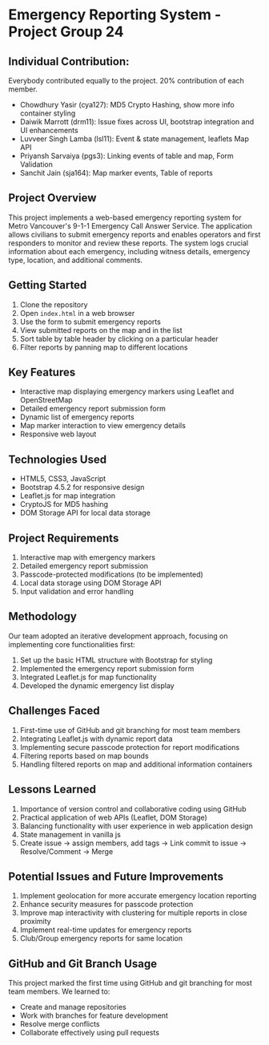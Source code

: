 # Emergency Reporting System - Project Group 24

## Individual Contribution:

Everybody contributed equally to the project. 20% contribution of each member.

- Chowdhury Yasir (cya127): MD5 Crypto Hashing, show more info container styling
- Daiwik Marrott (drm11): Issue fixes across UI, bootstrap integration and UI enhancements
- Luvveer Singh Lamba (lsl11): Event & state management, leaflets Map API
- Priyansh Sarvaiya (pgs3): Linking events of table and map, Form Validation
- Sanchit Jain (sja164): Map marker events, Table of reports

## Project Overview

This project implements a web-based emergency reporting system for Metro Vancouver's 9-1-1 Emergency Call Answer Service. The application allows civilians to submit emergency reports and enables operators and first responders to monitor and review these reports. The system logs crucial information about each emergency, including witness details, emergency type, location, and additional comments.

## Getting Started

1. Clone the repository
2. Open `index.html` in a web browser
3. Use the form to submit emergency reports
4. View submitted reports on the map and in the list
5. Sort table by table header by clicking on a particular header
6. Filter reports by panning map to different locations

## Key Features

- Interactive map displaying emergency markers using Leaflet and OpenStreetMap
- Detailed emergency report submission form
- Dynamic list of emergency reports
- Map marker interaction to view emergency details
- Responsive web layout

## Technologies Used

- HTML5, CSS3, JavaScript
- Bootstrap 4.5.2 for responsive design
- Leaflet.js for map integration
- CryptoJS for MD5 hashing
- DOM Storage API for local data storage

## Project Requirements

1. Interactive map with emergency markers
2. Detailed emergency report submission
3. Passcode-protected modifications (to be implemented)
4. Local data storage using DOM Storage API
5. Input validation and error handling

## Methodology

Our team adopted an iterative development approach, focusing on implementing core functionalities first:

1. Set up the basic HTML structure with Bootstrap for styling
2. Implemented the emergency report submission form
3. Integrated Leaflet.js for map functionality
4. Developed the dynamic emergency list display

## Challenges Faced

1. First-time use of GitHub and git branching for most team members
2. Integrating Leaflet.js with dynamic report data
3. Implementing secure passcode protection for report modifications
4. Filtering reports based on map bounds
5. Handling filtered reports on map and additional information containers

## Lessons Learned

1. Importance of version control and collaborative coding using GitHub
2. Practical application of web APIs (Leaflet, DOM Storage)
3. Balancing functionality with user experience in web application design
4. State management in vanilla js
5. Create issue &rarr; assign members, add tags &rarr; Link commit to issue &rarr; Resolve/Comment &rarr; Merge

## Potential Issues and Future Improvements

1. Implement geolocation for more accurate emergency location reporting
2. Enhance security measures for passcode protection
3. Improve map interactivity with clustering for multiple reports in close proximity
4. Implement real-time updates for emergency reports
5. Club/Group emergency reports for same location

## GitHub and Git Branch Usage

This project marked the first time using GitHub and git branching for most team members. We learned to:

- Create and manage repositories
- Work with branches for feature development
- Resolve merge conflicts
- Collaborate effectively using pull requests
